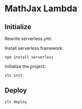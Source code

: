 # MathJax Lambda

## Initialize
Rewrite serverless.yml.

Install serverless framework:
```
npm install serverless
```
Initialize the project:
```
sls init
```

## Deploy
```
sls deploy
```
